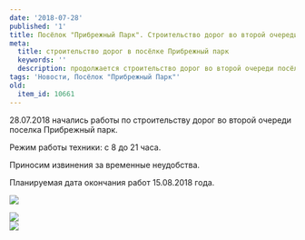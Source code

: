 ```yaml
---
date: '2018-07-28'
published: '1'
title: Посёлок "Прибрежный Парк". Строительство дорог во второй очереди.
meta:
  title: строительство дорог в посёлке Прибрежный парк
  keywords: ''
  description: продолжается строительство дорог во второй очереди посёлка
tags: 'Новости, Посёлок "Прибрежный Парк"'
old:
  item_id: 10661
---
```

28.07.2018 начались работы по строительству дорог во второй очереди поселка Прибрежный парк.

Режим работы техники: с 8 до 21 часа.

Приносим извинения за временные неудобства.

Планируемая дата окончания работ 15.08.2018 года.

![](/images/al3/pp_300718.jpg)  
  
![](/images/pp_300718_6.jpg)  
![](/images/pp_300718_7.jpg)
